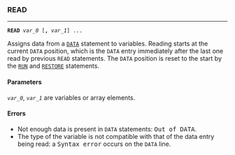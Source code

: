 ### READ
***
<code><b>READ</b> <var>var_0</var> [<b>,</b> <var>var_1</var>] ... </code>

Assigns data from a [`DATA`](DATA) statement to variables. Reading starts at the current
`DATA` position, which is the `DATA` entry immediately after the last one read by
previous `READ` statements. The `DATA` position is reset to the start by the [`RUN`](RUN)
and [`RESTORE`](RESTORE) statements.

#### Parameters
<code><var>var_0</var></code>, <code><var>var_1</var></code> are variables or array elements.

#### Errors
* Not enough data is present in `DATA` statements: <samp>Out of DATA</samp>.
* The type of the variable is not compatible with that of the data entry being
  read: a <samp>Syntax error</samp> occurs on the `DATA` line.
